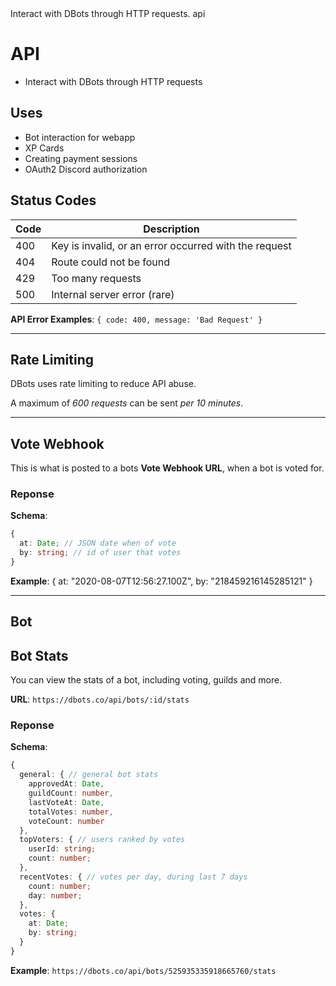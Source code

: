 <title>API</title>
<description>Interact with DBots through HTTP requests.</description>
<url>api</url>

# API
- Interact with DBots through HTTP requests

## Uses
- Bot interaction for webapp
- XP Cards
- Creating payment sessions
- OAuth2 Discord authorization

## Status Codes
Code | Description
-----|-------------
400  | Key is invalid, or an error occurred with the request
404  | Route could not be found
429  | Too many requests
500  | Internal server error (rare)

**API Error Examples**:
`{ code: 400, message: 'Bad Request' }`

---

## Rate Limiting
DBots uses rate limiting to reduce API abuse.

A maximum of *600 requests* can be sent *per 10 minutes*.

---

## Vote Webhook
This is what is posted to a bots **Vote Webhook URL**, when a bot is voted for.

### Reponse

**Schema**:
```ts
{
  at: Date; // JSON date when of vote
  by: string; // id of user that votes
}
```

**Example**:
{
  at: "2020-08-07T12:56:27.100Z",
  by: "218459216145285121"
}

---

## Bot 

## Bot Stats
You can view the stats of a bot, including voting, guilds and more.

**URL**: `https://dbots.co/api/bots/:id/stats`

### Reponse

**Schema**:
```ts
{
  general: { // general bot stats
    approvedAt: Date,
    guildCount: number,
    lastVoteAt: Date,
    totalVotes: number,
    voteCount: number
  },
  topVoters: { // users ranked by votes
    userId: string;
    count: number;
  },
  recentVotes: { // votes per day, during last 7 days
    count: number;
    day: number;
  },
  votes: {
    at: Date;
    by: string;
  }
}
```

**Example**: `https://dbots.co/api/bots/525935335918665760/stats`